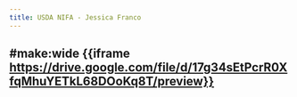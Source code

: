 ```yaml
---
title: USDA NIFA - Jessica Franco
---
```


## #make:wide {{iframe  https://drive.google.com/file/d/17g34sEtPcrR0XfqMhuYETkL68DOoKq8T/preview}}
